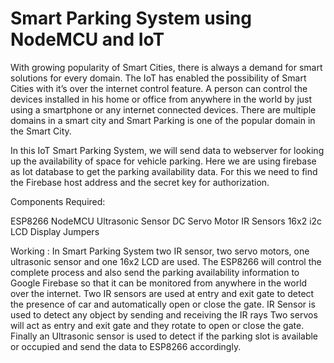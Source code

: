 # Smart Parking System using NodeMCU and IoT

With growing popularity of Smart Cities, there is always a demand for smart solutions for every domain. The IoT has enabled the possibility of Smart Cities with it’s over the internet control feature. A person can control the devices installed in his home or office from anywhere in the world by just using a smartphone or any internet connected devices. There are multiple domains in a smart city and Smart Parking is one of the popular domain in the Smart City.

In this IoT Smart Parking System, we will send data to webserver for looking up the availability of space for vehicle parking. Here we are using firebase as Iot database to get the parking availability data. For this we need to find the Firebase host address and the secret key for authorization.


Components Required:

ESP8266 NodeMCU 
Ultrasonic Sensor
DC Servo Motor
IR Sensors
16x2 i2c LCD Display
Jumpers

Working :
In Smart Parking System two IR sensor, two servo motors, one ultrasonic sensor and one 16x2 LCD are used.
The ESP8266 will control the complete process and also send the parking availability information to Google Firebase so that it can be monitored from anywhere in the world over the internet. Two IR sensors are used at entry and exit gate to detect the presence of car and automatically open or close the gate. IR Sensor is used to detect any object by sending and receiving the IR rays
Two servos will act as entry and exit gate and they rotate to open or close the gate. Finally an Ultrasonic sensor is used to detect if the parking slot is available or occupied and send the data to ESP8266 accordingly.
